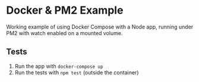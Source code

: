 # Docker & PM2 Example

Working example of using Docker Compose with a Node app, running under PM2 with watch enabled on a mounted volume.

## Tests

1. Run the app with `docker-compose up`
2. Run the tests with `npm test` (outside the container)

